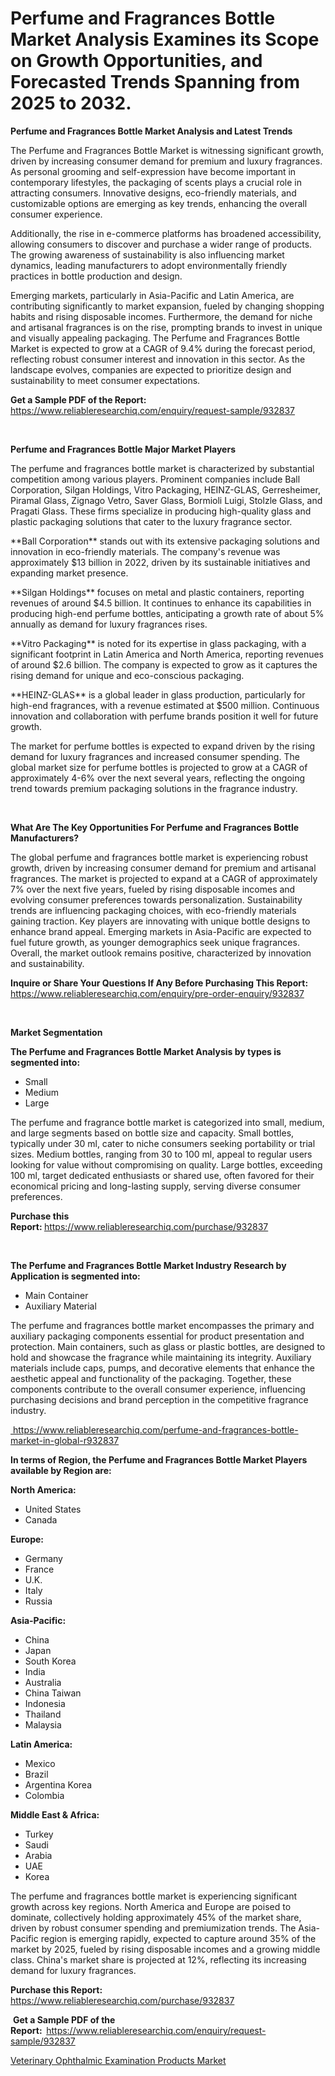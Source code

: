 <p><h1>Perfume and Fragrances Bottle Market Analysis Examines its Scope on Growth Opportunities, and Forecasted Trends Spanning from 2025 to 2032.</h1></p><p><strong>Perfume and Fragrances Bottle Market Analysis and Latest Trends</strong></p>
<p><p>The Perfume and Fragrances Bottle Market is witnessing significant growth, driven by increasing consumer demand for premium and luxury fragrances. As personal grooming and self-expression have become important in contemporary lifestyles, the packaging of scents plays a crucial role in attracting consumers. Innovative designs, eco-friendly materials, and customizable options are emerging as key trends, enhancing the overall consumer experience. </p><p>Additionally, the rise in e-commerce platforms has broadened accessibility, allowing consumers to discover and purchase a wider range of products. The growing awareness of sustainability is also influencing market dynamics, leading manufacturers to adopt environmentally friendly practices in bottle production and design. </p><p>Emerging markets, particularly in Asia-Pacific and Latin America, are contributing significantly to market expansion, fueled by changing shopping habits and rising disposable incomes. Furthermore, the demand for niche and artisanal fragrances is on the rise, prompting brands to invest in unique and visually appealing packaging. The Perfume and Fragrances Bottle Market is expected to grow at a CAGR of 9.4% during the forecast period, reflecting robust consumer interest and innovation in this sector. As the landscape evolves, companies are expected to prioritize design and sustainability to meet consumer expectations.</p></p>
<p><strong>Get a Sample PDF of the Report:&nbsp;</strong> <a href="https://www.reliableresearchiq.com/enquiry/request-sample/932837?utm_campaign=3361&utm_medium=2&utm_source=Github&utm_content=ia&utm_term=21032025&utm_id=perfume-and-fragrances-bottle">https://www.reliableresearchiq.com/enquiry/request-sample/932837</a></p>
<p>&nbsp;</p>
<p><strong>Perfume and Fragrances Bottle Major Market Players</strong></p>
<p><p>The perfume and fragrances bottle market is characterized by substantial competition among various players. Prominent companies include Ball Corporation, Silgan Holdings, Vitro Packaging, HEINZ-GLAS, Gerresheimer, Piramal Glass, Zignago Vetro, Saver Glass, Bormioli Luigi, Stolzle Glass, and Pragati Glass. These firms specialize in producing high-quality glass and plastic packaging solutions that cater to the luxury fragrance sector.</p><p>**Ball Corporation** stands out with its extensive packaging solutions and innovation in eco-friendly materials. The company's revenue was approximately $13 billion in 2022, driven by its sustainable initiatives and expanding market presence.</p><p>**Silgan Holdings** focuses on metal and plastic containers, reporting revenues of around $4.5 billion. It continues to enhance its capabilities in producing high-end perfume bottles, anticipating a growth rate of about 5% annually as demand for luxury fragrances rises.</p><p>**Vitro Packaging** is noted for its expertise in glass packaging, with a significant footprint in Latin America and North America, reporting revenues of around $2.6 billion. The company is expected to grow as it captures the rising demand for unique and eco-conscious packaging.</p><p>**HEINZ-GLAS** is a global leader in glass production, particularly for high-end fragrances, with a revenue estimated at $500 million. Continuous innovation and collaboration with perfume brands position it well for future growth.</p><p>The market for perfume bottles is expected to expand driven by the rising demand for luxury fragrances and increased consumer spending. The global market size for perfume bottles is projected to grow at a CAGR of approximately 4-6% over the next several years, reflecting the ongoing trend towards premium packaging solutions in the fragrance industry.</p></p>
<p>&nbsp;</p>
<p><strong>What Are The Key Opportunities For Perfume and Fragrances Bottle Manufacturers?</strong></p>
<p><p>The global perfume and fragrances bottle market is experiencing robust growth, driven by increasing consumer demand for premium and artisanal fragrances. The market is projected to expand at a CAGR of approximately 7% over the next five years, fueled by rising disposable incomes and evolving consumer preferences towards personalization. Sustainability trends are influencing packaging choices, with eco-friendly materials gaining traction. Key players are innovating with unique bottle designs to enhance brand appeal. Emerging markets in Asia-Pacific are expected to fuel future growth, as younger demographics seek unique fragrances. Overall, the market outlook remains positive, characterized by innovation and sustainability.</p></p>
<p><strong>Inquire or Share Your Questions If Any Before Purchasing This Report:</strong> <a href="https://www.reliableresearchiq.com/enquiry/pre-order-enquiry/932837?utm_campaign=3361&utm_medium=2&utm_source=Github&utm_content=ia&utm_term=21032025&utm_id=perfume-and-fragrances-bottle">https://www.reliableresearchiq.com/enquiry/pre-order-enquiry/932837</a></p>
<p>&nbsp;</p>
<p><strong>Market Segmentation</strong></p>
<p><strong>The Perfume and Fragrances Bottle Market Analysis by types is segmented into:</strong></p>
<p><ul><li>Small</li><li>Medium</li><li>Large</li></ul></p>
<p><p>The perfume and fragrance bottle market is categorized into small, medium, and large segments based on bottle size and capacity. Small bottles, typically under 30 ml, cater to niche consumers seeking portability or trial sizes. Medium bottles, ranging from 30 to 100 ml, appeal to regular users looking for value without compromising on quality. Large bottles, exceeding 100 ml, target dedicated enthusiasts or shared use, often favored for their economical pricing and long-lasting supply, serving diverse consumer preferences.</p></p>
<p><strong>Purchase this Report:&nbsp;</strong><a href="https://www.reliableresearchiq.com/purchase/932837?utm_campaign=3361&utm_medium=2&utm_source=Github&utm_content=ia&utm_term=21032025&utm_id=perfume-and-fragrances-bottle">https://www.reliableresearchiq.com/purchase/932837</a></p>
<p>&nbsp;</p>
<p><strong>The Perfume and Fragrances Bottle Market Industry Research by Application is segmented into:</strong></p>
<p><ul><li>Main Container</li><li>Auxiliary Material</li></ul></p>
<p><p>The perfume and fragrances bottle market encompasses the primary and auxiliary packaging components essential for product presentation and protection. Main containers, such as glass or plastic bottles, are designed to hold and showcase the fragrance while maintaining its integrity. Auxiliary materials include caps, pumps, and decorative elements that enhance the aesthetic appeal and functionality of the packaging. Together, these components contribute to the overall consumer experience, influencing purchasing decisions and brand perception in the competitive fragrance industry.</p></p>
<p><a href="https://www.reliableresearchiq.com/perfume-and-fragrances-bottle-market-in-global-r932837?utm_campaign=3361&utm_medium=2&utm_source=Github&utm_content=ia&utm_term=21032025&utm_id=perfume-and-fragrances-bottle">&nbsp;https://www.reliableresearchiq.com/perfume-and-fragrances-bottle-market-in-global-r932837</a></p>
<p><strong>In terms of Region, the Perfume and Fragrances Bottle Market Players available by Region are:</strong></p>
<p>
    <p> <strong> North America: </strong>
        <ul>
            <li>United States</li>
            <li>Canada</li>
        </ul>
        </p> 
    <p> <strong> Europe: </strong>
        <ul>
            <li>Germany</li>
            <li>France</li>
            <li>U.K.</li>
            <li>Italy</li>
            <li>Russia</li>
        </ul>
        </p> 
    <p> <strong> Asia-Pacific: </strong>
        <ul>
            <li>China</li>
            <li>Japan</li>
            <li>South Korea</li>
            <li>India</li>
            <li>Australia</li>
            <li>China Taiwan</li>
            <li>Indonesia</li>
            <li>Thailand</li>
            <li>Malaysia</li>
        </ul>
        </p> 
    <p> <strong> Latin America: </strong>
        <ul>
            <li>Mexico</li>
            <li>Brazil</li>
            <li>Argentina Korea</li>
            <li>Colombia</li>
        </ul>
        </p> 
    <p> <strong> Middle East & Africa: </strong>
        <ul>
            <li>Turkey</li>
            <li>Saudi</li>
            <li>Arabia</li>
            <li>UAE</li>
            <li>Korea</li>
        </ul>
    </p>
    </p>
<p><p>The perfume and fragrances bottle market is experiencing significant growth across key regions. North America and Europe are poised to dominate, collectively holding approximately 45% of the market share, driven by robust consumer spending and premiumization trends. The Asia-Pacific region is emerging rapidly, expected to capture around 35% of the market by 2025, fueled by rising disposable incomes and a growing middle class. China's market share is projected at 12%, reflecting its increasing demand for luxury fragrances.</p></p>
<p><strong>Purchase this Report: </strong><a href="https://www.reliableresearchiq.com/purchase/932837?utm_campaign=3361&utm_medium=2&utm_source=Github&utm_content=ia&utm_term=21032025&utm_id=perfume-and-fragrances-bottle">https://www.reliableresearchiq.com/purchase/932837</a></p>
<p>&nbsp;<strong>Get a Sample PDF of the Report:&nbsp;&nbsp;</strong><a href="https://www.reliableresearchiq.com/enquiry/request-sample/932837?utm_campaign=3361&utm_medium=2&utm_source=Github&utm_content=ia&utm_term=21032025&utm_id=perfume-and-fragrances-bottle">https://www.reliableresearchiq.com/enquiry/request-sample/932837</a></p>
<p><strong></strong></p>
<p><p><a href="https://github.com/heinslakey2x/Market-Research-Report-List-1/blob/main/veterinary-ophthalmic-examination-products-market.md?utm_campaign=3361&utm_medium=2&utm_source=Github&utm_content=ia&utm_term=21032025&utm_id=perfume-and-fragrances-bottle">Veterinary Ophthalmic Examination Products Market</a></p></p>